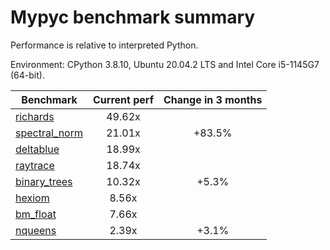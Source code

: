 # Mypyc benchmark summary

Performance is relative to interpreted Python.

Environment: CPython 3.8.10, Ubuntu 20.04.2 LTS and Intel Core i5-1145G7 (64-bit).

| Benchmark | Current perf | Change in 3 months |
| --- | :---: | :---: |
| [richards](benchmarks/richards.md) | 49.62x |  |
| [spectral_norm](benchmarks/spectral_norm.md) | 21.01x | +83.5% |
| [deltablue](benchmarks/deltablue.md) | 18.99x |  |
| [raytrace](benchmarks/raytrace.md) | 18.74x |  |
| [binary_trees](benchmarks/binary_trees.md) | 10.32x | +5.3% |
| [hexiom](benchmarks/hexiom.md) | 8.56x |  |
| [bm_float](benchmarks/bm_float.md) | 7.66x |  |
| [nqueens](benchmarks/nqueens.md) | 2.39x | +3.1% |
